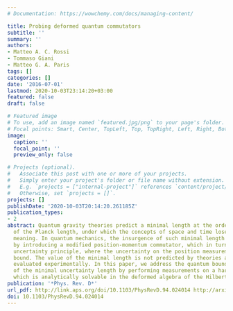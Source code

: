 ```yaml
---
# Documentation: https://wowchemy.com/docs/managing-content/

title: Probing deformed quantum commutators
subtitle: ''
summary: ''
authors:
- Matteo A. C. Rossi
- Tommaso Giani
- Matteo G. A. Paris
tags: []
categories: []
date: '2016-07-01'
lastmod: 2020-10-03T23:14:20+03:00
featured: false
draft: false

# Featured image
# To use, add an image named `featured.jpg/png` to your page's folder.
# Focal points: Smart, Center, TopLeft, Top, TopRight, Left, Right, BottomLeft, Bottom, BottomRight.
image:
  caption: ''
  focal_point: ''
  preview_only: false

# Projects (optional).
#   Associate this post with one or more of your projects.
#   Simply enter your project's folder or file name without extension.
#   E.g. `projects = ["internal-project"]` references `content/project/deep-learning/index.md`.
#   Otherwise, set `projects = []`.
projects: []
publishDate: '2020-10-03T20:14:20.261185Z'
publication_types:
- 2
abstract: Quantum gravity theories predict a minimal length at the order of magnitude
  of the Planck length, under which the concepts of space and time lose every physical
  meaning. In quantum mechanics, the insurgence of such minimal length can be described
  by introducing a modified position-momentum commutator, which in turn yields a generalized
  uncertainty principle, where the uncertainty on the position measurement has a lower
  bound. The value of the minimal length is not predicted by theories and must be
  evaluated experimentally. In this paper, we address the quantum bound to estimability
  of the minimal uncertainty length by performing measurements on a harmonic oscillator,
  which is analytically solvable in the deformed algebra of the Hilbert subspace.
publication: '*Phys. Rev. D*'
url_pdf: http://link.aps.org/doi/10.1103/PhysRevD.94.024014 http://arxiv.org/abs/1606.03420
doi: 10.1103/PhysRevD.94.024014
---
```

